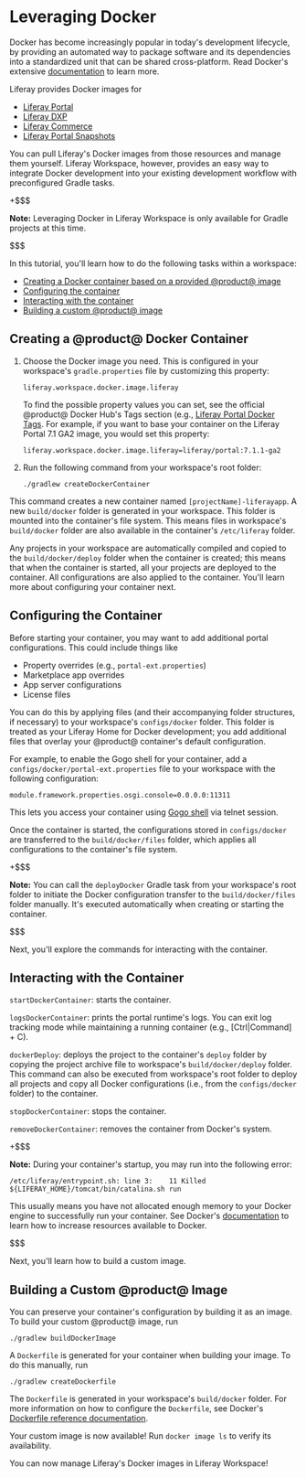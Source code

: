 # Leveraging Docker

Docker has become increasingly popular in today's development lifecycle, by
providing an automated way to package software and its dependencies into
a standardized unit that can be shared cross-platform. Read Docker's extensive
[documentation](https://docs.docker.com/) to learn more.

Liferay provides Docker images for

- [Liferay Portal](https://hub.docker.com/r/liferay/portal)
- [Liferay DXP](https://hub.docker.com/r/liferay/dxp)
- [Liferay Commerce](https://hub.docker.com/r/liferay/commerce)
- [Liferay Portal Snapshots](https://hub.docker.com/r/liferay/portal-snapshot)

You can pull Liferay's Docker images from those resources and manage them
yourself. Liferay Workspace, however, provides an easy way to integrate Docker
development into your existing development workflow with preconfigured Gradle
tasks.

+$$$

**Note:** Leveraging Docker in Liferay Workspace is only available for Gradle
projects at this time.

$$$

In this tutorial, you'll learn how to do the following tasks within a workspace:

- [Creating a Docker container based on a provided @product@ image](#creating-a-docker-container-based-on-a-provided-product-image)
- [Configuring the container](#configuring-the-container)
- [Interacting with the container](#interacting-with-the-container)
- [Building a custom @product@ image](#building-a-custom-product-image)

## Creating a @product@ Docker Container

1.  Choose the Docker image you need. This is configured in your workspace's
    `gradle.properties` file by customizing this property: 

        liferay.workspace.docker.image.liferay

    To find the possible property values you can set, see the official @product@
    Docker Hub's Tags section (e.g.,
    [Liferay Portal Docker Tags](https://hub.docker.com/r/liferay/portal/tags).
    For example, if you want to base your container on the Liferay Portal 7.1
    GA2 image, you would set this property:

        liferay.workspace.docker.image.liferay=liferay/portal:7.1.1-ga2

2.  Run the following command from your workspace's root folder:

        ./gradlew createDockerContainer

This command creates a new container named `[projectName]-liferayapp`. A new
`build/docker` folder is generated in your workspace. This folder is mounted
into the container's file system. This means files in workspace's `build/docker`
folder are also available in the container's `/etc/liferay` folder.

Any projects in your workspace are automatically compiled and copied to the
`build/docker/deploy` folder when the container is created; this means that when
the container is started, all your projects are deployed to the container. All
configurations are also applied to the container. You'll learn more about
configuring your container next.

## Configuring the Container

Before starting your container, you may want to add additional portal
configurations. This could include things like

- Property overrides (e.g., `portal-ext.properties`)
- Marketplace app overrides
- App server configurations
- License files

You can do this by applying files (and their accompanying folder structures, if
necessary) to your workspace's `configs/docker` folder. This folder is treated
as your Liferay Home for Docker development; you add additional files that
overlay your @product@ container's default configuration.

For example, to enable the Gogo shell for your container, add
a `configs/docker/portal-ext.properties` file to your workspace with the
following configuration:

    module.framework.properties.osgi.console=0.0.0.0:11311

This lets you access your container using
[Gogo shell](/develop/reference/-/knowledge_base/7-1/using-the-felix-gogo-shell)
via telnet session.

Once the container is started, the configurations stored in `configs/docker` are
transferred to the `build/docker/files` folder, which applies all configurations
to the container's file system.

+$$$

**Note:** You can call the `deployDocker` Gradle task from your workspace's
root folder to initiate the Docker configuration transfer to the
`build/docker/files` folder manually. It's executed automatically when creating
or starting the container.

$$$

Next, you'll explore the commands for interacting with the container.

##  Interacting with the Container

`startDockerContainer`: starts the container.

`logsDockerContainer`: prints the portal runtime's logs. You can exit log
tracking mode while maintaining a running container (e.g., [Ctrl|Command] +
C).

`dockerDeploy`: deploys the project to the container's `deploy` folder by
copying the project archive file to workspace's `build/docker/deploy` folder.
This command can also be executed from workspace's root folder to deploy all
projects and copy all Docker configurations (i.e., from the `configs/docker`
folder) to the container.

`stopDockerContainer`: stops the container.

`removeDockerContainer`: removes the container from Docker's system.

+$$$

**Note:** During your container's startup, you may run into the following error:

    /etc/liferay/entrypoint.sh: line 3:    11 Killed
    ${LIFERAY_HOME}/tomcat/bin/catalina.sh run

This usually means you have not allocated enough memory to your Docker engine to
successfully run your container. See Docker's
[documentation](https://docs.docker.com) to learn how to increase resources
available to Docker.

$$$

Next, you'll learn how to build a custom image.

## Building a Custom @product@ Image

You can preserve your container's configuration by building it as an image. To
build your custom @product@ image, run

    ./gradlew buildDockerImage

A `Dockerfile` is generated for your container when building your image. To do
this manually, run

    ./gradlew createDockerfile

The `Dockerfile` is generated in your workspace's `build/docker` folder. For
more information on how to configure the `Dockerfile`, see Docker's
[Dockerfile reference documentation](https://docs.docker.com/engine/reference/builder/).

Your custom image is now available! Run `docker image ls` to verify its
availability.

You can now manage Liferay's Docker images in Liferay Workspace!
